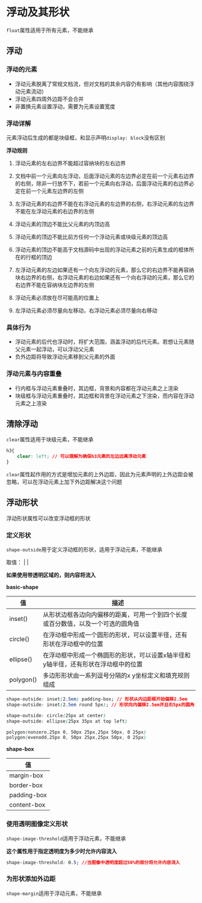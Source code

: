 # 浮动及其形状

`float`属性适用于所有元素，不能继承

## 浮动

### 浮动的元素

- 浮动元素脱离了常规文档流，但对文档的其余内容仍有影响（其他内容围绕浮动元素流动）
- 浮动元素四周外边距不会合并
- 非置换元素设置浮动，需要为元素设置宽度

### 浮动详解

元素浮动后生成的都是块级框，和显示声明`display: block`没有区别

**浮动规则**

1. 浮动元素的左右边界不能超过容纳块的左右边界

2. 文档中前一个元素向左浮动，后面浮动元素的左边界必定在前一个元素右边界的右侧，除非一行放不下，若前一个元素向右浮动，后面浮动元素的右边界必定在前一个元素左边界的左侧

3. 左浮动元素的右边界不能在右浮动元素的左边界的右侧，右浮动元素的左边界不能在左浮动元素的右边界的左侧
4. 浮动元素的顶边不能比父元素的内顶边高
5. 浮动元素的顶边不能比前方任何一个浮动元素或块级元素的顶边高
6. 浮动元素的顶边不能高于文档源码中出现的浮动元素之前的元素生成的框体所在的行框的顶边
7. 左浮动元素的左边如果还有一个向左浮动的元素，那么它的右边界不能再容纳块右边界的右侧，右浮动元素的右边如果还有一个向右浮动的元素，那么它的右边界不能在容纳块左边界的左侧
8. 浮动元素必须放在尽可能高的位置上
9. 左浮动元素必须尽量向左移动，右浮动元素必须尽量向右移动

### 具体行为

- 浮动元素的后代也浮动时，将扩大范围，涵盖浮动的后代元素。若想让元素随父元素一起浮动，可以浮动父元素
- 负外边距将导致浮动元素移到父元素的外面

### 浮动元素与内容重叠

- 行内框与浮动元素重叠时，其边框，背景和内容都在浮动元素之上渲染
- 块级框与浮动元素重叠时，其边框和背景在浮动元素之下渲染，而内容在浮动元素之上渲染

## 清除浮动

`clear`属性适用于块级元素，不能继承

```css
h3{
	clear: left; // 可以理解为确保h3元素的左边远离浮动元素
}
```

`clear`属性起作用的方式是增加元素的上外边距，因此为元素声明的上外边距会被忽略，可以在浮动元素上加下外边距解决这个问题

## 浮动形状

浮动形状属性可以改变浮动框的形状

### 定义形状

`shape-outside`用于定义浮动框的形状，适用于浮动元素，不能继承

取值：<basic-shape> | <shape-box> | <image>

**如果使用带透明区域的<image>，则内容将流入**

**basic-shape**

| 值        | 描述                                                         |
| --------- | ------------------------------------------------------------ |
| inset()   | 从形状边框各边向内偏移的距离，可用一个到四个长度或百分数值，以及一个可选的圆角值 |
| circle()  | 在浮动框中形成一个圆形的形状，可以设置半径，还有形状在浮动框中的位置 |
| ellipse() | 在浮动框中形成一个椭圆形的形状，可以设置x轴半径和y轴半径，还有形状在浮动框中的位置 |
| polygon() | 多边形形状由一系列逗号分隔的x y坐标定义和填充规则组成        |

```css
shape-outside: inset(2.5em) padding-box; // 形状从内边距框开始偏移2.5em
shape-outside: inset(2.5em round 5px); // 形状向内偏移2.5em并且右5px的圆角

shape-outside: circle(25px at center)
shape-outside: ellipse(25px 35px at top left)

polygon(nonzero,25px 0, 50px 25px,25px 50px, 0 25px)
polygon(evenodd,25px 0, 50px 25px,25px 50px, 0 25px)
```

**shape-box**

| 值          |
| ----------- |
| margin-box  |
| border-box  |
| padding-box |
| content-box |

### 使用透明图像定义形状

`shape-image-threshold`适用于浮动元素，不能继承

**这个属性用于指定透明度为多少时允许内容流入**

```css
shape-image-threshold: 0.5; //当图像中透明度超过50%的部分将允许内容流入
```

### 为形状添加外边距

`shape-margin`适用于浮动元素，不能继承